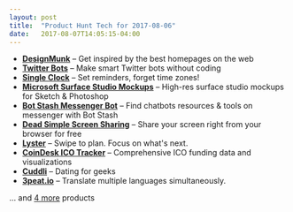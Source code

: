 ```yaml
---
layout: post
title:  "Product Hunt Tech for 2017-08-06"
date:   2017-08-07T14:05:15-04:00
---
```


* **[DesignMunk](https://www.producthunt.com/posts/designmunk?utm_campaign=producthunt-api&utm_medium=api&utm_source=Application%3A+Daily+Digest+RSS+%28ID%3A+3202%29)** – Get inspired by the best homepages on the web
* **[Twitter Bots](https://www.producthunt.com/posts/twitter-bots-2?utm_campaign=producthunt-api&utm_medium=api&utm_source=Application%3A+Daily+Digest+RSS+%28ID%3A+3202%29)** – Make smart Twitter bots without coding
* **[Single Clock](https://www.producthunt.com/posts/single-clock?utm_campaign=producthunt-api&utm_medium=api&utm_source=Application%3A+Daily+Digest+RSS+%28ID%3A+3202%29)** – Set reminders, forget time zones!
* **[Microsoft Surface Studio Mockups](https://www.producthunt.com/posts/microsoft-surface-studio-mockups?utm_campaign=producthunt-api&utm_medium=api&utm_source=Application%3A+Daily+Digest+RSS+%28ID%3A+3202%29)** – High-res surface studio mockups for Sketch & Photoshop
* **[Bot Stash Messenger Bot](https://www.producthunt.com/posts/bot-stash-messenger-bot?utm_campaign=producthunt-api&utm_medium=api&utm_source=Application%3A+Daily+Digest+RSS+%28ID%3A+3202%29)** – Find chatbots resources & tools on messenger with Bot Stash
* **[Dead Simple Screen Sharing](https://www.producthunt.com/posts/dead-simple-screen-sharing?utm_campaign=producthunt-api&utm_medium=api&utm_source=Application%3A+Daily+Digest+RSS+%28ID%3A+3202%29)** – Share your screen right from your browser for free
* **[Lyster](https://www.producthunt.com/posts/lyster?utm_campaign=producthunt-api&utm_medium=api&utm_source=Application%3A+Daily+Digest+RSS+%28ID%3A+3202%29)** – Swipe to plan. Focus on what's next.
* **[CoinDesk ICO Tracker](https://www.producthunt.com/posts/coindesk-ico-tracker?utm_campaign=producthunt-api&utm_medium=api&utm_source=Application%3A+Daily+Digest+RSS+%28ID%3A+3202%29)** – Comprehensive ICO funding data and visualizations
* **[Cuddli](https://www.producthunt.com/posts/cuddli?utm_campaign=producthunt-api&utm_medium=api&utm_source=Application%3A+Daily+Digest+RSS+%28ID%3A+3202%29)** – Dating for geeks
* **[3peat.io](https://www.producthunt.com/posts/3peat-io?utm_campaign=producthunt-api&utm_medium=api&utm_source=Application%3A+Daily+Digest+RSS+%28ID%3A+3202%29)** – Translate multiple languages simultaneously.

… and [4 more](https://www.producthunt.com/tech) products